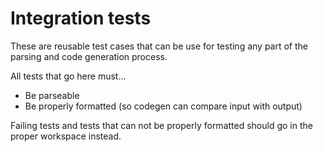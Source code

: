 # Integration tests

These are reusable test cases that can be use for testing any part of the
parsing and code generation process.

All tests that go here must...
- Be parseable
- Be properly formatted (so codegen can compare input with output)

Failing tests and tests that can not be properly formatted should go in the
proper workspace instead.
